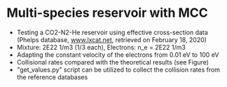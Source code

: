 # Multi-species reservoir with MCC
* Testing a CO2-N2-He reservoir using effective cross-section data (Phelps database, www.lxcat.net, retrieved on February 18, 2020)
* Mixture: 2E22 1/m3 (1/3 each), Electrons: n_e = 2E22 1/m3
* Adapting the constant velocity of the electrons from 0.01 eV to 100 eV
* Collisional rates compared with the theoretical results (see Figure)
* "get_values.py" script can be utilized to collect the collision rates from the reference databases